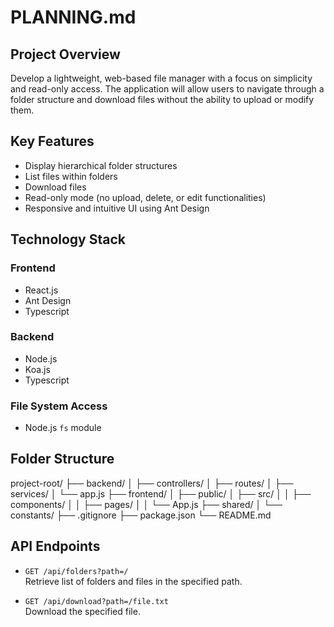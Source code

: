 # PLANNING.md

## Project Overview

Develop a lightweight, web-based file manager with a focus on simplicity and read-only access. The application will allow users to navigate through a folder structure and download files without the ability to upload or modify them.

## Key Features

- Display hierarchical folder structures
- List files within folders
- Download files
- Read-only mode (no upload, delete, or edit functionalities)
- Responsive and intuitive UI using Ant Design

## Technology Stack

### Frontend

- React.js
- Ant Design
- Typescript

### Backend

- Node.js
- Koa.js
- Typescript

### File System Access

- Node.js `fs` module

## Folder Structure

project-root/
├── backend/
│   ├── controllers/
│   ├── routes/
│   ├── services/
│   └── app.js
├── frontend/
│   ├── public/
│   ├── src/
│   │   ├── components/
│   │   ├── pages/
│   │   └── App.js
├── shared/
│   └── constants/
├── .gitignore
├── package.json
└── README.md

## API Endpoints

- `GET /api/folders?path=/`  
  Retrieve list of folders and files in the specified path.

- `GET /api/download?path=/file.txt`  
  Download the specified file.
